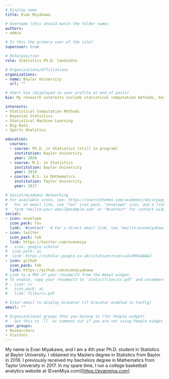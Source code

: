 ```yaml
---
# Display name
title: Evan Miyakawa

# Username (this should match the folder name)
authors:
- admin

# Is this the primary user of the site?
superuser: true

# Role/position
role: Statistics Ph.D. Candidate

# Organizations/Affiliations
organizations:
- name: Baylor University
  url: ""

# Short bio (displayed in user profile at end of posts)
bio: My research interests include statistical computation methods, bayesian statistics, statistical machine learning, big data, and sports analytics.

interests:
- Statistical Computation Methods
- Bayesian Statistics
- Statistical Machine Learning
- Big Data
- Sports Analytics

education:
  courses:
  - course: Ph.D. in Statistics (still in program)
    institution: Baylor University
    year: 2020
  - course: M.S. in Statistics
    institution: Baylor University
    year: 2018
  - course: B.S. in Mathematics
    institution: Taylor University
    year: 2017

# Social/Academic Networking
# For available icons, see: https://sourcethemes.com/academic/docs/page-builder/#icons
#   For an email link, use "fas" icon pack, "envelope" icon, and a link in the
#   form "mailto:your-email@example.com" or "#contact" for contact widget.
social:
- icon: envelope
  icon_pack: fas
  link: '#contact'  # For a direct email link, use "mailto:evanmiyakawa@gmail.com".
- icon: twitter
  icon_pack: fab
  link: https://twitter.com/evanmiya
# - icon: google-scholar
#  icon_pack: ai
#  link: https://scholar.google.co.uk/citations?user=sIwtMXoAAAAJ
- icon: github
  icon_pack: fab
  link: https://github.com/evanmiyakawa
# Link to a PDF of your resume/CV from the About widget.
# To enable, copy your resume/CV to `static/files/cv.pdf` and uncomment the lines below.
# - icon: cv
#   icon_pack: ai
#   link: files/cv.pdf

# Enter email to display Gravatar (if Gravatar enabled in Config)
email: ""

# Organizational groups that you belong to (for People widget)
#   Set this to `[]` or comment out if you are not using People widget.
user_groups:
- Researchers
- Visitors
---
```


My name is Evan Miyakawa, and I am a 4th year Ph.D. student in Statistics at Baylor University. I obtained my Masters degree in Statistics from Baylor in 2018. I previously received my bachelors degree in Mathematics from Taylor University in 2017. In my spare time, I run a college basketball analytics website at (EvanMiya.com)[https://evanmiya.com].
